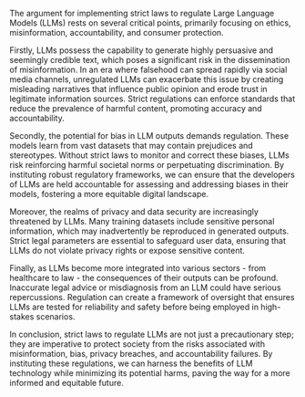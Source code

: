 The argument for implementing strict laws to regulate Large Language Models (LLMs) rests on several critical points, primarily focusing on ethics, misinformation, accountability, and consumer protection.

Firstly, LLMs possess the capability to generate highly persuasive and seemingly credible text, which poses a significant risk in the dissemination of misinformation. In an era where falsehood can spread rapidly via social media channels, unregulated LLMs can exacerbate this issue by creating misleading narratives that influence public opinion and erode trust in legitimate information sources. Strict regulations can enforce standards that reduce the prevalence of harmful content, promoting accuracy and accountability.

Secondly, the potential for bias in LLM outputs demands regulation. These models learn from vast datasets that may contain prejudices and stereotypes. Without strict laws to monitor and correct these biases, LLMs risk reinforcing harmful societal norms or perpetuating discrimination. By instituting robust regulatory frameworks, we can ensure that the developers of LLMs are held accountable for assessing and addressing biases in their models, fostering a more equitable digital landscape.

Moreover, the realms of privacy and data security are increasingly threatened by LLMs. Many training datasets include sensitive personal information, which may inadvertently be reproduced in generated outputs. Strict legal parameters are essential to safeguard user data, ensuring that LLMs do not violate privacy rights or expose sensitive content.

Finally, as LLMs become more integrated into various sectors - from healthcare to law - the consequences of their outputs can be profound. Inaccurate legal advice or misdiagnosis from an LLM could have serious repercussions. Regulation can create a framework of oversight that ensures LLMs are tested for reliability and safety before being employed in high-stakes scenarios.

In conclusion, strict laws to regulate LLMs are not just a precautionary step; they are imperative to protect society from the risks associated with misinformation, bias, privacy breaches, and accountability failures. By instituting these regulations, we can harness the benefits of LLM technology while minimizing its potential harms, paving the way for a more informed and equitable future.